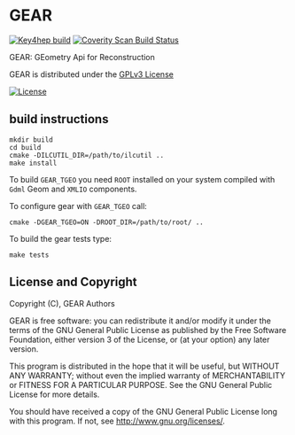 # GEAR
[![Key4hep build](https://github.com/iLCSoft/GEAR/actions/workflows/key4hep.yml/badge.svg?branch=master)](https://github.com/iLCSoft/GEAR/actions/workflows/key4hep.yml)
[![Coverity Scan Build Status](https://scan.coverity.com/projects/12369/badge.svg)](https://scan.coverity.com/projects/ilcsoft-gear)

GEAR: GEometry Api for Reconstruction 

GEAR is distributed under the [GPLv3 License](http://www.gnu.org/licenses/gpl-3.0.en.html)

[![License](https://www.gnu.org/graphics/gplv3-127x51.png)](https://www.gnu.org/licenses/gpl-3.0.en.html)

## build instructions

```
mkdir build
cd build
cmake -DILCUTIL_DIR=/path/to/ilcutil ..
make install
```

To build `GEAR_TGEO` you need `ROOT` installed on your
system compiled with `Gdml` Geom and `XMLIO` components.

To configure gear with `GEAR_TGEO` call:
```
cmake -DGEAR_TGEO=ON -DROOT_DIR=/path/to/root/ ..
```

To build the gear tests type:
```
make tests
```

## License and Copyright
Copyright (C), GEAR Authors

GEAR is free software: you can redistribute it and/or modify it under the terms of the GNU General Public License as published by the Free Software Foundation, either version 3 of the License, or (at your option) any later version.

This program is distributed in the hope that it will be useful, but WITHOUT ANY WARRANTY; without even the implied warranty of MERCHANTABILITY or FITNESS FOR A PARTICULAR PURPOSE.  See the GNU General Public License for more details.

You should have received a copy of the GNU General Public License long with this program.  If not, see <http://www.gnu.org/licenses/>.
